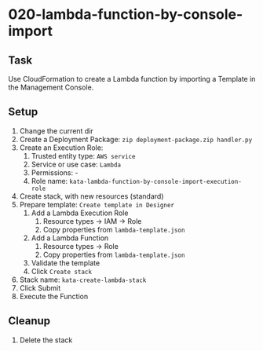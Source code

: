 # 020-lambda-function-by-console-import

## Task
Use CloudFormation to create a Lambda function by importing a Template in the Management Console.

## Setup
1. Change the current dir
2. Create a Deployment Package: `zip deployment-package.zip handler.py`
2. Create an Execution Role: 
	1. Trusted entity type: `AWS service`
	2. Service or use case: `Lambda`
	3. Permissions: -
	4. Role name: `kata-lambda-function-by-console-import-execution-role`
1. Create stack, with new resources (standard)
2. Prepare template: `Create template in Designer`
	1. Add a Lambda Execution Role
		1. Resource types -> IAM -> Role
		2. Copy properties from `lambda-template.json`
	2. Add a Lambda Function
		1. Resource types -> Role
		2. Copy properties from `lambda-template.json`
	3. Validate the template
	4. Click `Create stack`
3. Stack name: `kata-create-lambda-stack`
4. Click Submit
5. Execute the Function

## Cleanup
1. Delete the stack
